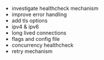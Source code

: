 - investigate healthcheck mechanism
- improve error handling
- add tls options
- ipv4 & ipv6
- long lived connections
- flags and config file
- concurrency healthcheck
- retry mechanism